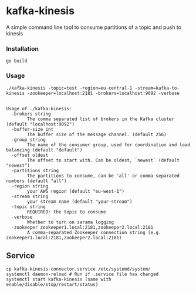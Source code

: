 # kafka-kinesis

A simple command line tool to consume partitions of a topic and push to kinesis

### Installation

    go build


### Usage

    ./kafka-kinesis -topic=test -region=eu-central-1 -stream=kafka-to-kinesis -zookeeper=localhost:2181 -brokers=localhost:9092 -verbose


    Usage of ./kafka-kinesis:
      -brokers string
        	The comma separated list of brokers in the Kafka cluster (default "localhost:9092")
      -buffer-size int
        	The buffer size of the message channel. (default 256)
      -group string
        	The name of the consumer group, used for coordination and load balancing (default "default")
      -offset oldest
        	The offset to start with. Can be oldest, `newest` (default "newest")
      -partitions string
        	The partitions to consume, can be 'all' or comma-separated numbers (default "all")
      -region string
        	your AWS region (default "eu-west-1")
      -stream string
        	your stream name (default "your-stream")
      -topic string
        	REQUIRED: the topic to consume
      -verbose
        	Whether to turn on sarama logging
      -zookeeper zookeeper1.local:2181,zookeeper2.local:2181
        	A comma-separated Zookeeper connection string (e.g. zookeeper1.local:2181,zookeeper2.local:2181)    

## Service

    cp kafka-kinesis-connector.service /etc/systemd/system/
    systemctl daemon-reload # Run if .service file has changed
    systemctl start kafka-kinesis (same with enable/disable/stop/restart/status)
